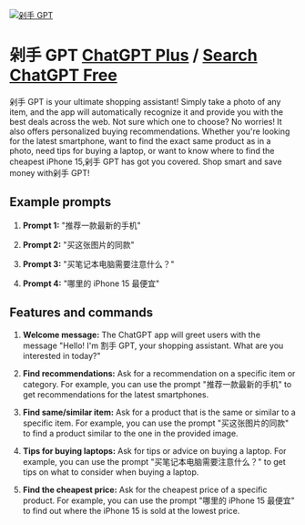 
[![剁手 GPT](https://files.oaiusercontent.com/file-fC5DO68WL8P4vCchlOZAHyLv?se=2123-10-18T19%3A41%3A02Z&sp=r&sv=2021-08-06&sr=b&rscc=max-age%3D31536000%2C%20immutable&rscd=attachment%3B%20filename%3D72164a81-90aa-4e5b-a348-67dd708c3eb7.png&sig=05thK3CjPdEnzEKRkFMwTxp2x%2BpTPq7FuTEnHfw9e3U%3D)](https://chat.openai.com/g/g-cGx5me4XG-duo-shou-gpt)

# 剁手 GPT [ChatGPT Plus](https://chat.openai.com/g/g-cGx5me4XG-duo-shou-gpt) / [Search ChatGPT Free](https://gptcall.net/index.html#/?search=%E5%89%81%E6%89%8B%20GPT)

剁手 GPT is your ultimate shopping assistant! Simply take a photo of any item, and the app will automatically recognize it and provide you with the best deals across the web. Not sure which one to choose? No worries! It also offers personalized buying recommendations. Whether you're looking for the latest smartphone, want to find the exact same product as in a photo, need tips for buying a laptop, or want to know where to find the cheapest iPhone 15,剁手 GPT has got you covered. Shop smart and save money with剁手 GPT!

## Example prompts

1. **Prompt 1:** "推荐一款最新的手机"

2. **Prompt 2:** "买这张图片的同款"

3. **Prompt 3:** "买笔记本电脑需要注意什么？"

4. **Prompt 4:** "哪里的 iPhone 15 最便宜"

## Features and commands

1. **Welcome message:** The ChatGPT app will greet users with the message "Hello! I'm 割手 GPT, your shopping assistant. What are you interested in today?"

2. **Find recommendations:** Ask for a recommendation on a specific item or category. For example, you can use the prompt "推荐一款最新的手机" to get recommendations for the latest smartphones.

3. **Find same/similar item:** Ask for a product that is the same or similar to a specific item. For example, you can use the prompt "买这张图片的同款" to find a product similar to the one in the provided image.

4. **Tips for buying laptops:** Ask for tips or advice on buying a laptop. For example, you can use the prompt "买笔记本电脑需要注意什么？" to get tips on what to consider when buying a laptop.

5. **Find the cheapest price:** Ask for the cheapest price of a specific product. For example, you can use the prompt "哪里的 iPhone 15 最便宜" to find out where the iPhone 15 is sold at the lowest price.


